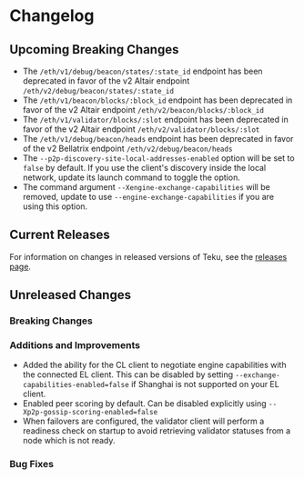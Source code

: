 # Changelog

## Upcoming Breaking Changes
- The `/eth/v1/debug/beacon/states/:state_id` endpoint has been deprecated in favor of the v2 Altair endpoint `/eth/v2/debug/beacon/states/:state_id`
- The `/eth/v1/beacon/blocks/:block_id` endpoint has been deprecated in favor of the v2 Altair endpoint `/eth/v2/beacon/blocks/:block_id`
- The `/eth/v1/validator/blocks/:slot` endpoint has been deprecated in favor of the v2 Altair endpoint `/eth/v2/validator/blocks/:slot`
- The `/eth/v1/debug/beacon/heads` endpoint has been deprecated in favor of the v2 Bellatrix endpoint `/eth/v2/debug/beacon/heads`
- The `--p2p-discovery-site-local-addresses-enabled` option will be set to `false` by default. If you use the client's discovery inside the local network, update its launch command to toggle the option.
- The command argument `--Xengine-exchange-capabilities` will be removed, update to use `--engine-exchange-capabilities` if you are using this option.

## Current Releases
For information on changes in released versions of Teku, see the [releases page](https://github.com/ConsenSys/teku/releases).

## Unreleased Changes

### Breaking Changes

### Additions and Improvements
 - Added the ability for the CL client to negotiate engine capabilities with the connected EL client. 
   This can be disabled by setting `--exchange-capabilities-enabled=false` if Shanghai is not supported on your EL client.
 - Enabled peer scoring by default. Can be disabled explicitly using `--Xp2p-gossip-scoring-enabled=false`
 - When failovers are configured, the validator client will perform a readiness check on startup to avoid retrieving validator statuses from a node which is not ready.

### Bug Fixes
